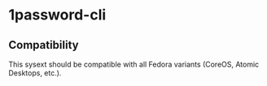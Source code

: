 # 1password-cli

## Compatibility

This sysext should be compatible with all Fedora variants (CoreOS, Atomic Desktops,
etc.).
